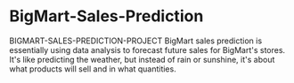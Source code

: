 # BigMart-Sales-Prediction
BIGMART-SALES-PREDICTION-PROJECT BigMart sales prediction is essentially using data analysis to forecast future sales for BigMart's stores. It's like predicting the weather, but instead of rain or sunshine, it's about what products will sell and in what quantities.
